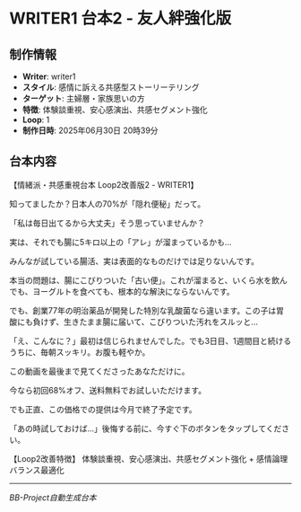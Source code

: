 # WRITER1 台本2 - 友人絆強化版

## 制作情報
- **Writer**: writer1
- **スタイル**: 感情に訴える共感型ストーリーテリング
- **ターゲット**: 主婦層・家族思いの方
- **特徴**: 体験談重視、安心感演出、共感セグメント強化
- **Loop**: 1
- **制作日時**: 2025年06月30日 20時39分

## 台本内容

【情緒派・共感重視台本 Loop2改善版2 - WRITER1】

知ってましたか？日本人の70%が「隠れ便秘」だって。

「私は毎日出てるから大丈夫」そう思っていませんか？

実は、それでも腸に5キロ以上の「アレ」が溜まっているかも...

みんなが試している腸活、実は表面的なものだけでは足りないんです。

本当の問題は、腸にこびりついた「古い便」。これが溜まると、いくら水を飲んでも、ヨーグルトを食べても、根本的な解決にならないんです。

でも、創業77年の明治薬品が開発した特別な乳酸菌なら違います。この子は胃酸にも負けず、生きたまま腸に届いて、こびりついた汚れをスルッと...

「え、こんなに？」最初は信じられませんでした。でも3日目、1週間目と続けるうちに、毎朝スッキリ。お腹も軽やか。

この動画を最後まで見てくださったあなただけに。

今なら初回68%オフ、送料無料でお試しいただけます。

でも正直、この価格での提供は今月で終了予定です。

「あの時試しておけば...」後悔する前に、今すぐ下のボタンをタップしてください。

【Loop2改善特徴】
体験談重視、安心感演出、共感セグメント強化 + 感情論理バランス最適化

---
*BB-Project自動生成台本*
